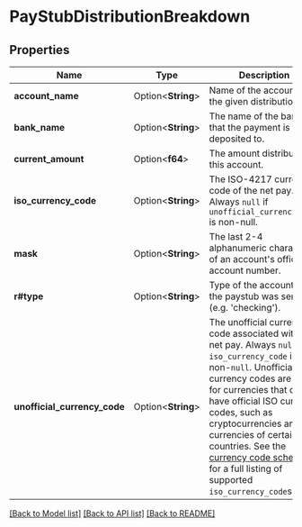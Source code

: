 # PayStubDistributionBreakdown

## Properties

Name | Type | Description | Notes
------------ | ------------- | ------------- | -------------
**account_name** | Option<**String**> | Name of the account for the given distribution. | 
**bank_name** | Option<**String**> | The name of the bank that the payment is being deposited to. | 
**current_amount** | Option<**f64**> | The amount distributed to this account. | 
**iso_currency_code** | Option<**String**> | The ISO-4217 currency code of the net pay. Always `null` if `unofficial_currency_code` is non-null. | 
**mask** | Option<**String**> | The last 2-4 alphanumeric characters of an account's official account number. | 
**r#type** | Option<**String**> | Type of the account that the paystub was sent to (e.g. 'checking'). | 
**unofficial_currency_code** | Option<**String**> | The unofficial currency code associated with the net pay. Always `null` if `iso_currency_code` is non-`null`. Unofficial currency codes are used for currencies that do not have official ISO currency codes, such as cryptocurrencies and the currencies of certain countries.  See the [currency code schema](https://plaid.com/docs/api/accounts#currency-code-schema) for a full listing of supported `iso_currency_code`s. | 

[[Back to Model list]](../README.md#documentation-for-models) [[Back to API list]](../README.md#documentation-for-api-endpoints) [[Back to README]](../README.md)


